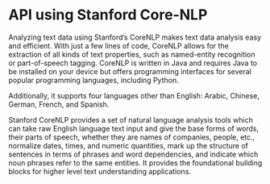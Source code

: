 # API using Stanford Core-NLP

Analyzing text data using Stanford’s CoreNLP makes text data analysis easy and efficient. With just a few lines of code, CoreNLP allows for the extraction of all kinds of text properties, such as named-entity recognition or part-of-speech tagging. CoreNLP is written in Java and requires Java to be installed on your device but offers programming interfaces for several popular programming languages, including Python.

Additionally, it supports four languages other than English: Arabic, Chinese, German, French, and Spanish.

Stanford CoreNLP provides a set of natural language analysis tools which can take raw English language text input and give the base forms of words, their parts of speech, whether they are names of companies, people, etc., normalize dates, times, and numeric quantities, mark up the structure of sentences in terms of phrases and word dependencies, and indicate which noun phrases refer to the same entities. It provides the foundational building blocks for higher level text understanding applications.
